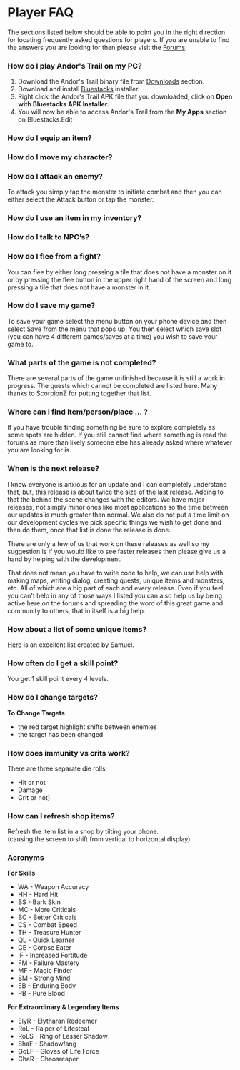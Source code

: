# Player FAQ

 The sections listed below should be able to point you in the right direction for locating frequently asked questions for players. If you are unable to find the answers you are looking for then please visit the [Forums](https://andorstrail.com).



### How do I play Andor's Trail on my PC? <a id="how_do_i_play_andor_s_trail_on_my_pc"></a>

1. Download the Andor's Trail binary file from [Downloads](https://app.gitbook.com/@andorstrail/s/docs/~/drafts/-LgF59zB7lZW6WBR-1vu/primary/#downloads) section.
2. Download and install [Bluestacks](http://bluestacks.com/) installer.
3. Right click the Andor's Trail APK file that you downloaded, click on **Open with Bluestacks APK Installer.**
4. You will now be able to access Andor's Trail from the **My Apps** section on Bluestacks.Edit

### How do I equip an item? <a id="how_do_i_equip_an_item"></a>

### How do I move my character? <a id="how_do_i_move_my_character"></a>

### How do I attack an enemy? <a id="how_do_i_attack_an_enemy"></a>

To attack you simply tap the monster to initiate combat and then you can either select the Attack button or tap the monster.

### How do I use an item in my inventory? <a id="how_do_i_use_an_item_in_my_inventory"></a>

### How do I talk to NPC’s? <a id="how_do_i_talk_to_npc_s"></a>

### How do I flee from a fight? <a id="how_do_i_flee_from_a_fight"></a>

You can flee by either long pressing a tile that does not have a monster on it or by pressing the flee button in the upper right hand of the screen and long pressing a tile that does not have a monster in it.

### How do I save my game? <a id="how_do_i_save_my_game"></a>

To save your game select the menu button on your phone device and then select Save from the menu that pops up. You then select which save slot \(you can have 4 different games/saves at a time\) you wish to save your game to.

### What parts of the game is not completed? <a id="what_parts_of_the_game_is_not_completed"></a>

There are several parts of the game unfinished because it is still a work in progress. The quests which cannot be completed are listed here. Many thanks to ScorpionZ for putting together that list.

### Where can i find item/person/place ... ? <a id="where_can_i_find_itempersonplace"></a>

If you have trouble finding something be sure to explore completely as some spots are hidden. If you still cannot find where something is read the forums as more than likely someone else has already asked where whatever you are looking for is.

### When is the next release? <a id="when_is_the_next_release"></a>

I know everyone is anxious for an update and I can completely understand that, but, this release is about twice the size of the last release. Adding to that the behind the scene changes with the editors. We have major releases, not simply minor ones like most applications so the time between our updates is much greater than normal. We also do not put a time limit on our development cycles we pick specific things we wish to get done and then do them, once that list is done the release is done.

There are only a few of us that work on these releases as well so my suggestion is if you would like to see faster releases then please give us a hand by helping with the development.

That does not mean you have to write code to help, we can use help with making maps, writing dialog, creating quests, unique items and monsters, etc. All of which are a big part of each and every release. Even if you feel you can't help in any of those ways I listed you can also help us by being active here on the forums and spreading the word of this great game and community to others, that in itself is a big help.

### How about a list of some unique items? <a id="how_about_a_list_of_some_unique_items"></a>

[Here](http://andorstrail.com/viewtopic.php?f=2&t=703) is an excellent list created by Samuel.

### How often do I get a skill point? <a id="how_often_do_i_get_a_skill_point"></a>

You get 1 skill point every 4 levels.

### How do I change targets? <a id="how_do_i_change_targets"></a>

**To Change Targets**

* the red target highlight shifts between enemies
* the target has been changed

### How does immunity vs crits work? <a id="how_does_immunity_vs_crits_work"></a>

There are three separate die rolls:

* Hit or not
* Damage
* Crit or not\)

### How can I refresh shop items? <a id="how_can_i_refresh_shop_items"></a>

Refresh the item list in a shop by tilting your phone.  
\(causing the screen to shift from vertical to horizontal display\)

### Acronyms <a id="acronyms"></a>

**For Skills**

* WA - Weapon Accuracy
* HH - Hard Hit
* BS - Bark Skin
* MC - More Criticals
* BC - Better Criticals
* CS - Combat Speed
* TH - Treasure Hunter
* QL - Quick Learner
* CE - Corpse Eater
* IF - Increased Fortitude
* FM - Failure Mastery
* MF - Magic Finder
* SM - Strong Mind
* EB - Enduring Body
* PB - Pure Blood

**For Extraordinary & Legendary Items**

* ElyR - Elytharan Redeemer
* RoL - Raiper of Lifesteal
* RoLS - Ring of Lesser Shadow
* ShaF - Shadowfang
* GoLF - Gloves of Life Force
* ChaR - Chaosreaper

